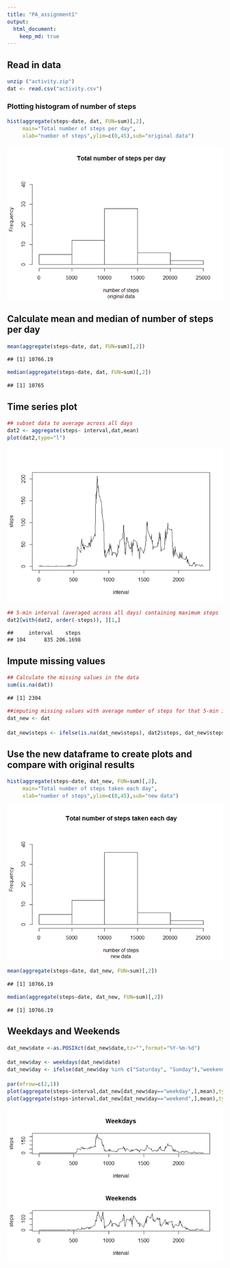 ```yaml
---
title: "PA_assignment1"
output:
  html_document:
    keep_md: true
---
```




## Read in data

```r
unzip ("activity.zip")
dat <- read.csv("activity.csv")
```

### Plotting histogram of number of steps

```r
hist(aggregate(steps~date, dat, FUN=sum)[,2],
     main="Total number of steps per day",
     xlab="number of steps",ylim=c(0,45),sub="original data")
```

![](PA1_template_files/figure-html/unnamed-chunk-2-1.png)<!-- -->

## Calculate mean and median of number of steps per day

```r
mean(aggregate(steps~date, dat, FUN=sum)[,2])
```

```
## [1] 10766.19
```

```r
median(aggregate(steps~date, dat, FUN=sum)[,2])
```

```
## [1] 10765
```

## Time series plot

```r
## subset data to average across all days
dat2 <- aggregate(steps~ interval,dat,mean)
plot(dat2,type="l")
```

![](PA1_template_files/figure-html/unnamed-chunk-4-1.png)<!-- -->

```r
## 5-min interval (averaged across all days) containing maximum steps
dat2[with(dat2, order(-steps)), ][1,]
```

```
##     interval    steps
## 104      835 206.1698
```

## Impute missing values

```r
## Calculate the missing values in the data
sum(is.na(dat))
```

```
## [1] 2304
```

```r
##imputing missing values with average number of steps for that 5-min interval across all days
dat_new <- dat

dat_new$steps <- ifelse(is.na(dat_new$steps), dat2$steps, dat_new$steps)
```

## Use the new dataframe to create plots and compare with original results


```r
hist(aggregate(steps~date, dat_new, FUN=sum)[,2],
     main="Total number of steps taken each day",
     xlab="number of steps",ylim=c(0,45),sub="new data")
```

![](PA1_template_files/figure-html/unnamed-chunk-6-1.png)<!-- -->

```r
mean(aggregate(steps~date, dat_new, FUN=sum)[,2])
```

```
## [1] 10766.19
```

```r
median(aggregate(steps~date, dat_new, FUN=sum)[,2])
```

```
## [1] 10766.19
```


## Weekdays and Weekends

```r
dat_new$date <-as.POSIXct(dat_new$date,tz="",format="%Y-%m-%d")

dat_new$day <- weekdays(dat_new$date)
dat_new$day <- ifelse(dat_new$day %in% c("Saturday", "Sunday"),"weekend","weekday")

par(mfrow=c(2,1))
plot(aggregate(steps~interval,dat_new[dat_new$day=="weekday",],mean),type="l",main="Weekdays")
plot(aggregate(steps~interval,dat_new[dat_new$day=="weekend",],mean),type="l",main="Weekends")
```

![](PA1_template_files/figure-html/unnamed-chunk-7-1.png)<!-- -->
